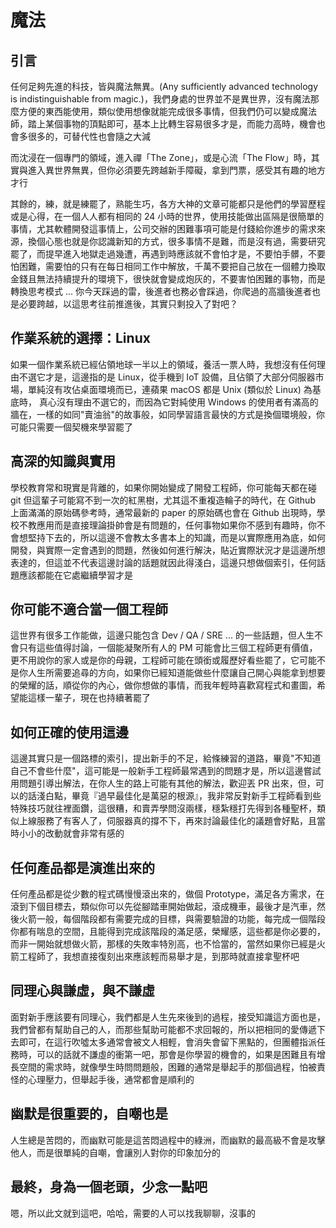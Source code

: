# 魔法

## 引言

任何足夠先進的科技，皆與魔法無異。(Any sufficiently advanced technology is indistinguishable from magic.)，我們身處的世界並不是異世界，沒有魔法那麼方便的東西能使用，類似使用想像就能完成很多事情，但我們仍可以變成魔法師，踏上某個事物的頂點即可，基本上比轉生容易很多才是，而能力高時，機會也會多很多的，可替代性也會隨之大減

而沈浸在一個專門的領域，進入禪「The Zone」，或是心流「The Flow」時，其實與進入異世界無異，但你必須要先跨越新手障礙，拿到門票，感受其有趣的地方才行

其餘的，練，就是練罷了，熟能生巧，各方大神的文章可能都只是他們的學習歷程或是心得，在一個人人都有相同的 24 小時的世界，使用技能做出區隔是很簡單的事情，尤其軟體開發這事情上，公司交辦的困難事項可能是付錢給你進步的需求來源，換個心態也就是你認識新知的方式，很多事情不是難，而是沒有過，需要研究罷了，而提早進入地獄走過幾遭，再遇到時應該就不會怕才是，不要怕手髒，不要怕困難，需要怕的只有在每日相同工作中解放，千萬不要把自己放在一個體力換取金錢且無法持續提升的環境下，很快就會變成炮灰的，不要害怕困難的事物，而是轉換思考模式 ... 你今天踩過的雷，後進者也務必會踩過，你爬過的高牆後進者也是必要跨越，以這思考往前推進後，其實只剩投入了對吧？

## 作業系統的選擇：Linux

如果一個作業系統已經佔領地球一半以上的領域，養活一票人時，我想沒有任何理由不選它才是，這邊指的是 Linux，從手機到 IoT 設備，且佔領了大部分伺服器市場，單純沒有攻佔桌面環境而已，連蘋果 macOS 都是 Unix (類似於 Linux) 為基底時，
真心沒有理由不選它的，而因為它對純使用 Windows 的使用者有滿高的牆在，一樣的如同"賣油翁"的故事般，如同學習語言最快的方式是換個環境般，你可能只需要一個契機來學習罷了

## 高深的知識與實用

學校教育常和現實是背離的，如果你開始變成了開發工程師，你可能每天都在碰 git 但這輩子可能寫不到一次的紅黑樹，尤其這不重複造輪子的時代，在 Github 上面滿滿的原始碼參考時，通常最新的 paper 的原始碼也會在 Github 出現時，學校不教應用而是直接理論掛帥會是有問題的，任何事物如果你不感到有趣時，你不會想堅持下去的，所以這邊不會教太多書本上的知識，而是以實際應用為底，如何開發，與實際一定會遇到的問題，然後如何進行解決，貼近實際狀況才是這邊所想表達的，但這並不代表這邊討論的話題就因此得淺白，這邊只想做個索引，任何話題應該都能在它處繼續學習才是

## 你可能不適合當一個工程師

這世界有很多工作能做，這邊只能包含 Dev / QA / SRE ... 的一些話題，但人生不會只有這些值得討論，一個能凝聚所有人的 PM 可能會比三個工程師更有價值，更不用說你的家人或是你的母親，工程師可能在頭銜或履歷好看些罷了，它可能不是你人生所需要追尋的方向，如果你已經知道能做些什麼讓自己開心與能拿到想要的榮耀的話，順從你的內心，做你想做的事情，而我年輕時喜歡寫程式和畫圖，希望能這樣一輩子，現在也持續著罷了

## 如何正確的使用這邊

這邊其實只是一個路標的索引，提出新手的不足，給條練習的道路，畢竟"不知道自己不會些什麼"，這可能是一般新手工程師最常遇到的問題才是，所以這邊嘗試用問題引導出解法，在你人生的路上可能有其他的解法，歡迎丟 PR 出來，但，可以的話淺白點，畢竟『過早最佳化是萬惡的根源』，我非常反對新手工程師看到些特殊技巧就往裡面鑽，這很糟，和賣弄學問沒兩樣，穩紮穩打先得到各種聖杯，類似上線服務了有客人了，伺服器真的撐不下，再來討論最佳化的議題會好點，且當時小小的改動就會非常有感的

## 任何產品都是演進出來的

任何產品都是從少數的程式碼慢慢滾出來的，做個 Prototype，滿足各方需求，在滾到下個目標去，類似你可以先從腳踏車開始做起，滾成機車，最後才是汽車，然後火箭一般，每個階段都有需要完成的目標，與需要驗證的功能，每完成一個階段你都有喘息的空間，且能得到完成該階段的滿足感，榮耀感，這些都是你必要的，而非一開始就想做火箭，那樣的失敗率特別高，也不恰當的，當然如果你已經是火箭工程師了，我想直接復刻出來應該輕而易舉才是，到那時就直接拿聖杯吧

## 同理心與謙虛，與不謙虛

面對新手應該要有同理心，我們都是人生先來後到的過程，接受知識這方面也是，我們曾都有幫助自己的人，而那些幫助可能都不求回報的，所以把相同的愛傳遞下去即可，在這行吹噓太多通常會被文人相輕，會消失會留下黑點的，但團體指派任務時，可以的話就不謙虛的衝第一吧，那會是你學習的機會的，如果是困難且有增長空間的需求時，就像學生時問問題般，困難的通常是舉起手的那個過程，怕被責怪的心理壓力，但舉起手後，通常都會是順利的

## 幽默是很重要的，自嘲也是

人生總是苦悶的，而幽默可能是這苦悶過程中的綠洲，而幽默的最高級不會是攻擊他人，而是很單純的自嘲，會讓別人對你的印象加分的

## 最終，身為一個老頭，少念一點吧

嗯，所以此文就到這吧，哈哈，需要的人可以找我聊聊，沒事的
